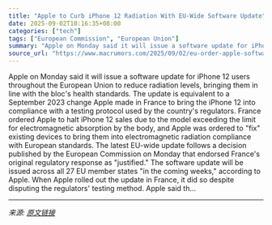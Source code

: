 ```yaml
---
title: "Apple to Curb iPhone 12 Radiation With EU-Wide Software Update"
date: 2025-09-02T10:16:35+08:00
categories: ["tech"]
tags: ["European Commission", "European Union"]
summary: "Apple on Monday said it will issue a software update for iPhone 12 users throughout the European Union to reduce radiation levels, bringing them in line with the bloc's health standards. The update is"
source_url: "https://www.macrumors.com/2025/09/02/eu-order-apple-software-update-iphone-12-radiation/"
---
```


Apple on Monday said it will issue a software update for iPhone 12 users throughout the European Union to reduce radiation levels, bringing them in line with the bloc's health standards. The update is equivalent to a September 2023 change Apple made in France to bring the iPhone 12 into compliance with a testing protocol used by the country's regulators. France ordered Apple to halt ‌iPhone‌ 12 sales due to the model exceeding the limit for electromagnetic absorption by the body, and Apple was ordered to "fix" existing devices to bring them into electromagnetic radiation compliance with European standards. The latest EU-wide update follows a decision published by the European Commission on Monday that endorsed France's original regulatory response as "justified." The software update will be issued across all 27 EU member states "in the coming weeks," according to Apple. When Apple rolled out the update in France, it did so despite disputing the regulators' testing method. Apple said th...

---

*来源: [原文链接](https://www.macrumors.com/2025/09/02/eu-order-apple-software-update-iphone-12-radiation/)*
